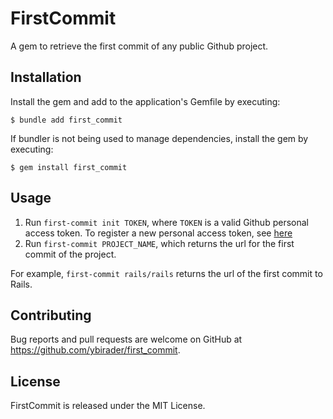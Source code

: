 # FirstCommit

A gem to retrieve the first commit of any public Github project.

## Installation

Install the gem and add to the application's Gemfile by executing:

    $ bundle add first_commit

If bundler is not being used to manage dependencies, install the gem by executing:

    $ gem install first_commit

## Usage

1. Run `first-commit init TOKEN`, where `TOKEN` is a valid Github personal access token. To register a new personal access token, see [here](https://github.com/settings/tokens/new)
2. Run `first-commit PROJECT_NAME`, which returns the url for the first commit of the project.

For example, `first-commit rails/rails` returns the url of the first commit to Rails.

## Contributing

Bug reports and pull requests are welcome on GitHub at https://github.com/ybirader/first_commit.

## License

FirstCommit is released under the MIT License.

